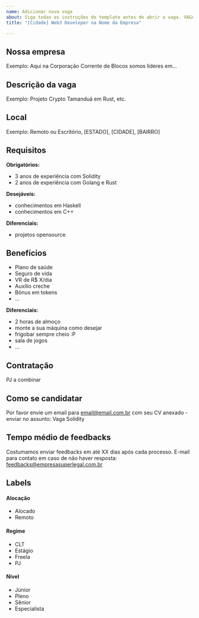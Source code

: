 ```yaml
---
name: Adicionar nova vaga
about: Siga todas as instruções do template antes de abrir a vaga. VAGAS FORA DO TEMPLATE SERÃO EXCLUÍDAS.
title: "[Cidade] Web3 Developer na Nome da Empresa"

---
```


<!-- 
==================================================
POR FAVOR, SÓ POSTE SE A VAGA FOR PARA WEB3!

Não faça distinção de gênero no título da vaga.

Use: "Web3 Developer" ao invés de 
"Desenvolvedor Web3" \o/

Exemplo: `[São Paulo] Web3 Developer na NOME DA EMPRESA`
==================================================
-->

## Nossa empresa

Exemplo: Aqui na Corporação Corrente de Blocos somos líderes em...

## Descrição da vaga

Exemplo: Projeto Crypto Tamanduá em Rust, etc.

## Local

Exemplo: Remoto ou Escritório, [ESTADO], [CIDADE], [BAIRRO]

## Requisitos

**Obrigatórios:**
- 3 anos de experiência com Solidity
- 2 anos de experiência com Golang e Rust

**Desejáveis:**
- conhecimentos em Haskell
- conhecimentos em C++

**Diferenciais:**
- projetos opensource

## Benefícios

- Plano de saúde
- Seguro de vida
- VR de R$ X/dia
- Auxílio creche
- Bônus em tokens
- ...

**Diferenciais:**
- 2 horas de almoço
- monte a sua máquina como desejar
- frigobar sempre cheio :P
- sala de jogos
- ...

## Contratação

PJ a combinar

## Como se candidatar

Por favor envie um email para email@email.com.br com seu CV anexado - enviar no assunto: Vaga Solidity

## Tempo médio de feedbacks

Costumamos enviar feedbacks em até XX dias após cada processo.
E-mail para contato em caso de não haver resposta: feedbacks@empresasuperlegal.com.br

## Labels
<!-- retire os labels que não fazem sentido à vaga -->

#### Alocação
- Alocado
- Remoto

#### Regime
- CLT
- Estágio
- Freela
- PJ

#### Nível
- Júnior
- Pleno
- Sênior
- Especialista
